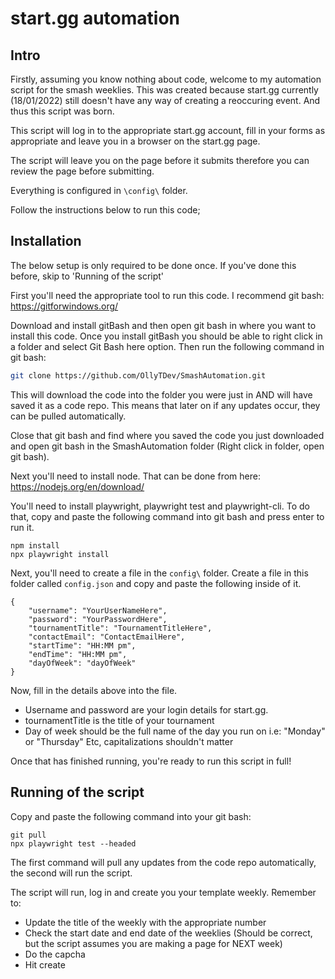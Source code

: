 # start.gg automation

## Intro

Firstly, assuming you know nothing about code, welcome to my automation script for the smash weeklies. This was created because start.gg currently (18/01/2022) still doesn't have any way of creating a reoccuring event. And thus this script was born.

This script will log in to the appropriate start.gg account, fill in your forms as appropriate and leave you in a browser on the start.gg page. 

The script will leave you on the page before it submits therefore you can review the page before submitting.

Everything is configured in `\config\` folder. 

Follow the instructions below to run this code; 

## Installation

The below setup is only required to be done once. If you've done this before, skip to 'Running of the script'

First you'll need the appropriate tool to run this code. I recommend git bash: https://gitforwindows.org/ 

Download and install gitBash and then open git bash in where you want to install this code. Once you install gitBash you should be able to right click in a folder and select Git Bash here option. Then run the following command in git bash:

```bash
git clone https://github.com/OllyTDev/SmashAutomation.git
```
This will download the code into the folder you were just in AND will have saved it as a code repo. This means that later on if any updates occur, they can be pulled automatically.

Close that git bash and find where you saved the code you just downloaded and open git bash in the SmashAutomation folder (Right click in folder, open git bash).

Next you'll need to install node. That can be done from here: https://nodejs.org/en/download/

You'll need to install playwright, playwright test and playwright-cli. 
To do that, copy and paste the following command into git bash and press enter to run it.

```
npm install
npx playwright install
```

Next, you'll need to create a file in the `config\` folder. Create a file in this folder called `config.json` and copy and paste the following inside of it.

```
{
    "username": "YourUserNameHere",
    "password": "YourPasswordHere",
    "tournamentTitle": "TournamentTitleHere",
    "contactEmail": "ContactEmailHere",
    "startTime": "HH:MM pm",
    "endTime": "HH:MM pm",
    "dayOfWeek": "dayOfWeek"
}
```
Now, fill in the details above into the file. 
- Username and password are your login details for start.gg.
- tournamentTitle is the title of your tournament
- Day of week should be the full name of the day you run on i.e: "Monday" or "Thursday" Etc, capitalizations shouldn't matter

Once that has finished running, you're ready to run this script in full! 

## Running of the script

Copy and paste the following command into your git bash:
```
git pull
npx playwright test --headed
```

The first command will pull any updates from the code repo automatically, the second will run the script.

The script will run, log in and create you your template weekly. Remember to:

- Update the title of the weekly with the appropriate number
- Check the start date and end date of the weeklies (Should be correct, but the script assumes you are making a page for NEXT week)
- Do the capcha
- Hit create
